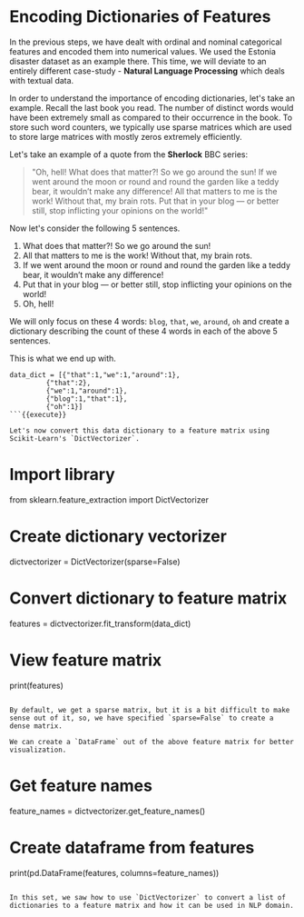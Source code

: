 # Encoding Dictionaries of Features

In the previous steps, we have dealt with ordinal and nominal categorical features and encoded them into numerical values. We used the Estonia disaster dataset as an example there. This time, we will deviate to an entirely different case-study - **Natural Language Processing** which deals with textual data.

In order to understand the importance of encoding dictionaries, let's take an example. Recall the last book you read. The number of distinct words would have been extremely small as compared to their occurrence in the book. To store such word counters, we typically use sparse matrices which are used to store large matrices with mostly zeros extremely efficiently.

Let's take an example of a quote from the **Sherlock** BBC series:

> "Oh, hell! What does that matter?! So we go around the sun! If we went around the moon or round and round the garden like a teddy bear, it wouldn’t make any difference! All that matters to me is the work! Without that, my brain rots. Put that in your blog — or better still, stop inflicting your opinions on the world!"

Now let's consider the following 5 sentences.

1. What does that matter?! So we go around the sun!
2. All that matters to me is the work! Without that, my brain rots.
3. If we went around the moon or round and round the garden like a teddy bear, it wouldn’t make any difference!
4. Put that in your blog — or better still, stop inflicting your opinions on the world!
5. Oh, hell!

We will only focus on these 4 words: `blog`, `that`, `we`, `around`, `oh` and create a dictionary describing the count of these 4 words in each of the above 5 sentences.

This is what we end up with.

```
data_dict = [{"that":1,"we":1,"around":1},
	     {"that":2},
	     {"we":1,"around":1},
	     {"blog":1,"that":1},
	     {"oh":1}]
```{{execute}}

Let's now convert this data dictionary to a feature matrix using Scikit-Learn's `DictVectorizer`.

```
# Import library
from sklearn.feature_extraction import DictVectorizer

# Create dictionary vectorizer
dictvectorizer = DictVectorizer(sparse=False)

# Convert dictionary to feature matrix
features = dictvectorizer.fit_transform(data_dict)

# View feature matrix
print(features)
``` {{execute}}

By default, we get a sparse matrix, but it is a bit difficult to make sense out of it, so, we have specified `sparse=False` to create a dense matrix.

We can create a `DataFrame` out of the above feature matrix for better visualization.

```
# Get feature names
feature_names = dictvectorizer.get_feature_names()

# Create dataframe from features
print(pd.DataFrame(features, columns=feature_names))
```{{execute}}

In this set, we saw how to use `DictVectorizer` to convert a list of dictionaries to a feature matrix and how it can be used in NLP domain.
